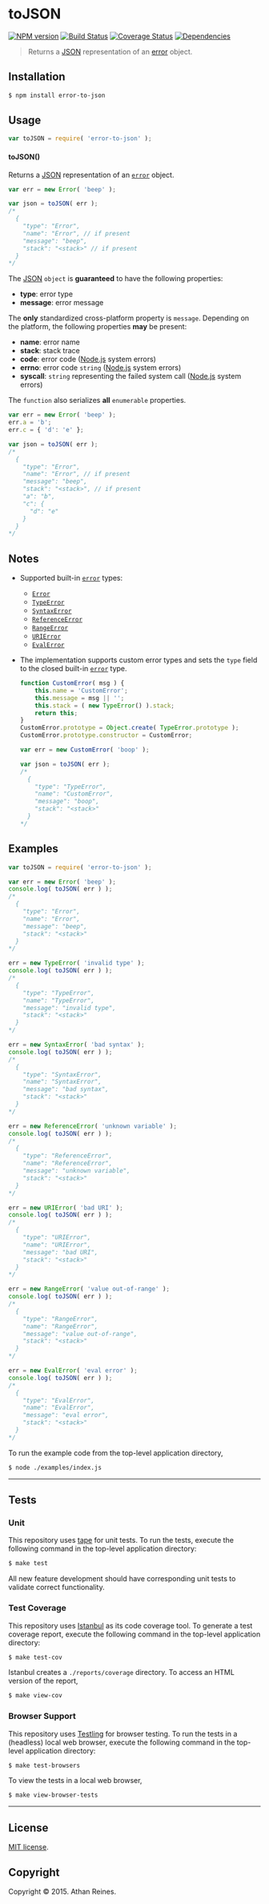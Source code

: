 toJSON
===
[![NPM version][npm-image]][npm-url] [![Build Status][build-image]][build-url] [![Coverage Status][coverage-image]][coverage-url] [![Dependencies][dependencies-image]][dependencies-url]

> Returns a [JSON][json] representation of an [error][js-error] object.


## Installation

``` bash
$ npm install error-to-json
```


## Usage

``` javascript
var toJSON = require( 'error-to-json' );
```

#### toJSON()

Returns a [JSON][json] representation of an [`error`][js-error] object.

``` javascript
var err = new Error( 'beep' );

var json = toJSON( err );
/*
  {
	"type": "Error",
	"name": "Error", // if present
	"message": "beep",
	"stack": "<stack>" // if present
  }
*/
```

The [JSON][json] `object` is __guaranteed__ to have the following properties:

*	__type__: error type
*	__message__: error message

The __only__ standardized cross-platform property is `message`. Depending on the platform, the following properties __may__ be present:

*	__name__: error name
*	__stack__: stack trace
*	__code__: error code ([Node.js][node-system-error] system errors)
*	__errno__: error code `string` ([Node.js][node-system-error] system errors)
*	__syscall__: `string` representing the failed system call ([Node.js][node-system-error] system errors)

The `function` also serializes __all__ `enumerable` properties.

``` javascript
var err = new Error( 'beep' );
err.a = 'b';
err.c = { 'd': 'e' };

var json = toJSON( err );
/*
  {
	"type": "Error",
	"name": "Error", // if present
	"message": "beep",
	"stack": "<stack>", // if present
	"a": "b",
	"c": {
      "d": "e"
    }
  }
*/
```


## Notes

*	Supported built-in [`error`][js-error] types:
	-	[`Error`][js-error]
	-	[`TypeError`][js-type-error]
	-	[`SyntaxError`][js-syntax-error]
	-	[`ReferenceError`][js-reference-error]
	-	[`RangeError`][js-range-error]
	-	[`URIError`][js-uri-error]
	-	[`EvalError`][js-eval-error]
*	The implementation supports custom error types and sets the `type` field to the closed built-in [`error`][js-error] type.
	
	``` javascript
	function CustomError( msg ) {
		this.name = 'CustomError';
		this.message = msg || '';
		this.stack = ( new TypeError() ).stack;
		return this;
	}
	CustomError.prototype = Object.create( TypeError.prototype );
	CustomError.prototype.constructor = CustomError;

	var err = new CustomError( 'boop' );

	var json = toJSON( err );
	/*
	  {
	    "type": "TypeError",
	    "name": "CustomError", 
	    "message": "boop",
	    "stack": "<stack>"
	  }
	*/
	```


## Examples

``` javascript
var toJSON = require( 'error-to-json' );

var err = new Error( 'beep' );
console.log( toJSON( err ) );
/*
  {
	"type": "Error",
	"name": "Error",
	"message": "beep",
	"stack": "<stack>"
  }
*/

err = new TypeError( 'invalid type' );
console.log( toJSON( err ) );
/*
  {
	"type": "TypeError",
	"name": "TypeError",
	"message": "invalid type",
	"stack": "<stack>"
  }
*/

err = new SyntaxError( 'bad syntax' );
console.log( toJSON( err ) );
/*
  {
	"type": "SyntaxError",
	"name": "SyntaxError",
	"message": "bad syntax",
	"stack": "<stack>"
  }
*/

err = new ReferenceError( 'unknown variable' );
console.log( toJSON( err ) );
/*
  {
	"type": "ReferenceError",
	"name": "ReferenceError",
	"message": "unknown variable",
	"stack": "<stack>"
  }
*/

err = new URIError( 'bad URI' );
console.log( toJSON( err ) );
/*
  {
	"type": "URIError",
	"name": "URIError",
	"message": "bad URI",
	"stack": "<stack>"
  }
*/

err = new RangeError( 'value out-of-range' );
console.log( toJSON( err ) );
/*
  {
	"type": "RangeError",
	"name": "RangeError",
	"message": "value out-of-range",
	"stack": "<stack>"
  }
*/

err = new EvalError( 'eval error' );
console.log( toJSON( err ) );
/*
  {
	"type": "EvalError",
	"name": "EvalError",
	"message": "eval error",
	"stack": "<stack>"
  }
*/
```

To run the example code from the top-level application directory,

``` bash
$ node ./examples/index.js
```


---
## Tests

### Unit

This repository uses [tape][tape] for unit tests. To run the tests, execute the following command in the top-level application directory:

``` bash
$ make test
```

All new feature development should have corresponding unit tests to validate correct functionality.


### Test Coverage

This repository uses [Istanbul][istanbul] as its code coverage tool. To generate a test coverage report, execute the following command in the top-level application directory:

``` bash
$ make test-cov
```

Istanbul creates a `./reports/coverage` directory. To access an HTML version of the report,

``` bash
$ make view-cov
```


### Browser Support

This repository uses [Testling][testling] for browser testing. To run the tests in a (headless) local web browser, execute the following command in the top-level application directory:

``` bash
$ make test-browsers
```

To view the tests in a local web browser,

``` bash
$ make view-browser-tests
```

<!-- [![browser support][browsers-image]][browsers-url] -->


---
## License

[MIT license](http://opensource.org/licenses/MIT).


## Copyright

Copyright &copy; 2015. Athan Reines.


[npm-image]: http://img.shields.io/npm/v/error-to-json.svg
[npm-url]: https://npmjs.org/package/error-to-json

[build-image]: http://img.shields.io/travis/kgryte/error-to-json/master.svg
[build-url]: https://travis-ci.org/kgryte/error-to-json

[coverage-image]: https://img.shields.io/codecov/c/github/kgryte/error-to-json/master.svg
[coverage-url]: https://codecov.io/github/kgryte/error-to-json?branch=master

[dependencies-image]: http://img.shields.io/david/kgryte/error-to-json.svg
[dependencies-url]: https://david-dm.org/kgryte/error-to-json

[dev-dependencies-image]: http://img.shields.io/david/dev/kgryte/error-to-json.svg
[dev-dependencies-url]: https://david-dm.org/dev/kgryte/error-to-json

[github-issues-image]: http://img.shields.io/github/issues/kgryte/error-to-json.svg
[github-issues-url]: https://github.com/kgryte/error-to-json/issues

[tape]: https://github.com/substack/tape
[istanbul]: https://github.com/gotwarlost/istanbul
[testling]: https://ci.testling.com

[json]: http://www.json.org/
[js-error]: https://developer.mozilla.org/en-US/docs/Web/JavaScript/Reference/Global_Objects/Error
[js-type-error]: https://developer.mozilla.org/en-US/docs/Web/JavaScript/Reference/Global_Objects/TypeError
[js-syntax-error]: https://developer.mozilla.org/en-US/docs/Web/JavaScript/Reference/Global_Objects/SyntaxError
[js-range-error]: https://developer.mozilla.org/en-US/docs/Web/JavaScript/Reference/Global_Objects/RangeError
[js-reference-error]: https://developer.mozilla.org/en-US/docs/Web/JavaScript/Reference/Global_Objects/ReferenceError
[js-uri-error]: https://developer.mozilla.org/en-US/docs/Web/JavaScript/Reference/Global_Objects/URIError
[js-eval-error]: https://developer.mozilla.org/en-US/docs/Web/JavaScript/Reference/Global_Objects/EvalError
[node-error]: https://nodejs.org/api/errors.html
[node-system-error]: https://nodejs.org/api/errors.html#errors_class_system_error
